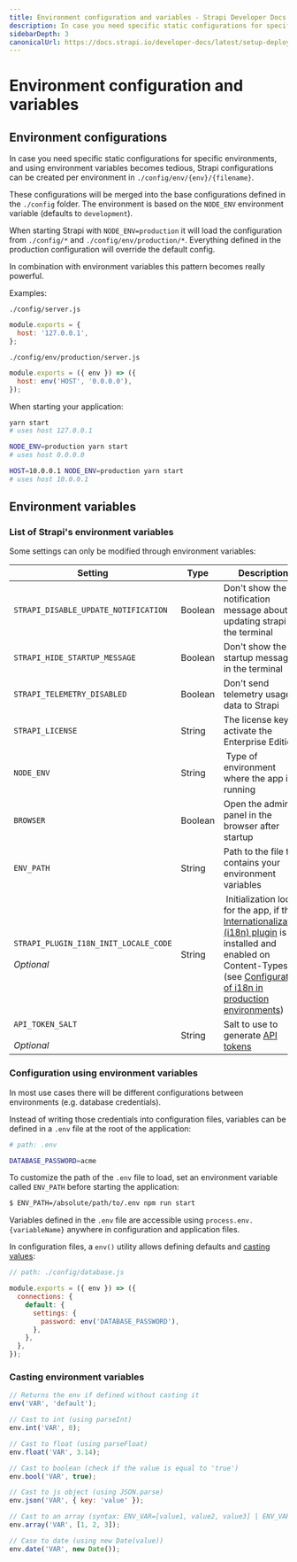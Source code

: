```yaml
---
title: Environment configuration and variables - Strapi Developer Docs
description: In case you need specific static configurations for specific environments, configurations can be created per environment.
sidebarDepth: 3
canonicalUrl: https://docs.strapi.io/developer-docs/latest/setup-deployment-guides/configurations/optional/environment.html
---
```


# Environment configuration and variables

## Environment configurations

In case you need specific static configurations for specific environments, and using environment variables becomes tedious, Strapi configurations can be created per environment in `./config/env/{env}/{filename}`.

These configurations will be merged into the base configurations defined in the `./config` folder.
The environment is based on the `NODE_ENV` environment variable (defaults to `development`).

When starting Strapi with `NODE_ENV=production` it will load the configuration from `./config/*` and `./config/env/production/*`. Everything defined in the production configuration will override the default config.

In combination with environment variables this pattern becomes really powerful.

Examples:

`./config/server.js`

```js
module.exports = {
  host: '127.0.0.1',
};
```

`./config/env/production/server.js`

```js
module.exports = ({ env }) => ({
  host: env('HOST', '0.0.0.0'),
});
```

When starting your application:

```bash
yarn start
# uses host 127.0.0.1
```

```bash
NODE_ENV=production yarn start
# uses host 0.0.0.0
```

```bash
HOST=10.0.0.1 NODE_ENV=production yarn start
# uses host 10.0.0.1
```

## Environment variables

### List of Strapi's environment variables

Some settings can only be modified through environment variables:

| Setting                                  | Type | Description | Default value |
|---|---|---|---|
| `STRAPI_DISABLE_UPDATE_NOTIFICATION`  | Boolean | Don't show the notification message about updating strapi in the terminal                 |                                                                                                                                                                                                                                           `false`         |
| `STRAPI_HIDE_STARTUP_MESSAGE`         | Boolean | Don't show the startup message in the terminal                                                                                                                                                                                                                                                                                      | `false`         |
| `STRAPI_TELEMETRY_DISABLED`           | Boolean | Don't send telemetry usage data to Strapi                                                                                                                                                                                                                                                                                           | `false`         |
| `STRAPI_LICENSE`                      | String | The license key to activate the Enterprise Edition                                                                                                                                                                                                                                                                                  | `undefined`     |
| `NODE_ENV`                            | String | Type of environment where the app is running                                                                                                                                                                                                                                                                                        | `'development'` |
| `BROWSER`                             | Boolean | Open the admin panel in the browser after startup                                                                                                                                                                                                                                                                                   | `true`          |
| `ENV_PATH`                            | String | Path to the file that contains your environment variables                                                                                                                                                                                                                                                                           | `'./.env'`      |
| `STRAPI_PLUGIN_I18N_INIT_LOCALE_CODE` <br/><br/>_Optional_| String | Initialization locale for the app, if the [Internationalization (i18n) plugin](/developer-docs/latest/plugins/i18n.md) is installed and enabled on Content-Types (see [Configuration of i18n in production environments](/developer-docs/latest/plugins/i18n.md#configuration-in-production-environments)) | `'en'`          |
| `API_TOKEN_SALT`<br/><br/>_Optional_   | String | Salt to use to generate [API tokens](/developer-docs/latest/setup-deployment-guides/configurations/optional/api-tokens.md) | - |

### Configuration using environment variables

In most use cases there will be different configurations between environments (e.g. database credentials).

Instead of writing those credentials into configuration files, variables can be defined in a `.env` file at the root of the application:

```sh
# path: .env

DATABASE_PASSWORD=acme
```

To customize the path of the `.env` file to load, set an environment variable called `ENV_PATH` before starting the application:

```sh
$ ENV_PATH=/absolute/path/to/.env npm run start
```

Variables defined in the `.env` file are accessible using `process.env.{variableName}` anywhere in configuration and application files.

In configuration files, a `env()` utility allows defining defaults and [casting values](#casting-environment-variables):

```js
// path: ./config/database.js

module.exports = ({ env }) => ({
  connections: {
    default: {
      settings: {
        password: env('DATABASE_PASSWORD'),
      },
    },
  },
});
```

### Casting environment variables

```js
// Returns the env if defined without casting it
env('VAR', 'default');

// Cast to int (using parseInt)
env.int('VAR', 0);

// Cast to float (using parseFloat)
env.float('VAR', 3.14);

// Cast to boolean (check if the value is equal to 'true')
env.bool('VAR', true);

// Cast to js object (using JSON.parse)
env.json('VAR', { key: 'value' });

// Cast to an array (syntax: ENV_VAR=[value1, value2, value3] | ENV_VAR=["value1", "value2", "value3"])
env.array('VAR', [1, 2, 3]);

// Case to date (using new Date(value))
env.date('VAR', new Date());
```
